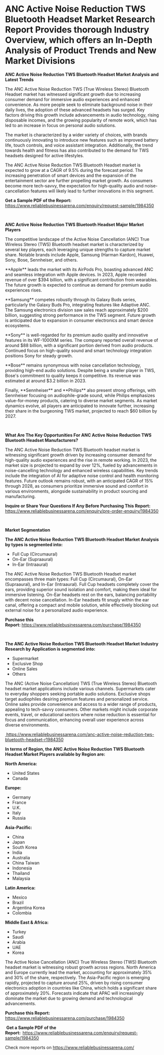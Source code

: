 <p><h1>ANC Active Noise Reduction TWS Bluetooth Headset Market Research Report Provides thorough Industry Overview, which offers an In-Depth Analysis of Product Trends and New Market Divisions</h1></p><p><strong>ANC Active Noise Reduction TWS Bluetooth Headset Market Analysis and Latest Trends</strong></p>
<p><p>The ANC Active Noise Reduction TWS (True Wireless Stereo) Bluetooth Headset market has witnessed significant growth due to increasing consumer demand for immersive audio experiences and enhanced convenience. As more people seek to eliminate background noise in their daily lives, the adoption of these advanced headsets has surged. Key factors driving this growth include advancements in audio technology, rising disposable incomes, and the growing popularity of remote work, which has led to an increase in focus on personal audio solutions.</p><p>The market is characterized by a wider variety of choices, with brands continuously innovating to introduce new features such as improved battery life, touch controls, and voice assistant integration. Additionally, the trend towards health and fitness has also contributed to the demand for TWS headsets designed for active lifestyles.</p><p>The ANC Active Noise Reduction TWS Bluetooth Headset market is expected to grow at a CAGR of 9.5% during the forecast period. The increasing penetration of smart devices and the expansion of the entertainment sector are further propelling market growth. As consumers become more tech-savvy, the expectation for high-quality audio and noise-cancellation features will likely lead to further innovations in this segment.</p></p>
<p><strong>Get a Sample PDF of the Report:&nbsp;</strong> <a href="https://www.reliablebusinessarena.com/enquiry/request-sample/1984350?utm_campaign=2530&utm_medium=2&utm_source=Github&utm_content=ia&utm_term=06042025&utm_id=anc-active-noise-reduction-tws-bluetooth-headset">https://www.reliablebusinessarena.com/enquiry/request-sample/1984350</a></p>
<p>&nbsp;</p>
<p><strong>ANC Active Noise Reduction TWS Bluetooth Headset Major Market Players</strong></p>
<p><p>The competitive landscape of the Active Noise Cancellation (ANC) True Wireless Stereo (TWS) Bluetooth headset market is characterized by several key players, each leveraging unique strengths to capture market share. Notable brands include Apple, Samsung (Harman Kardon), Huawei, Sony, Bose, Sennheiser, and others.</p><p>**Apple** leads the market with its AirPods Pro, boasting advanced ANC and seamless integration with Apple devices. In 2023, Apple recorded revenue of over $394 billion, with a significant contribution from wearables. The future growth is expected to continue as demand for premium audio experiences rises.</p><p>**Samsung** competes robustly through its Galaxy Buds series, particularly the Galaxy Buds Pro, integrating features like Adaptive ANC. The Samsung electronics division saw sales reach approximately $200 billion, suggesting strong performance in the TWS segment. Future growth is anticipated due to expansion in consumer electronics and smart device ecosystems.</p><p>**Sony** is well-regarded for its premium audio quality and innovative features in its WF-1000XM series. The company reported overall revenue of around $88 billion, with a significant portion derived from audio products. Continued focus on high-quality sound and smart technology integration positions Sony for steady growth.</p><p>**Bose** remains synonymous with noise cancellation technology, providing high-end audio solutions. Despite being a smaller player in TWS, Bose's commitment to quality keeps it competitive. Its revenue was estimated at around $3.2 billion in 2023. </p><p>Finally, **Sennheiser** and **Philips** also present strong offerings, with Sennheiser focusing on audiophile-grade sound, while Philips emphasizes value-for-money products, catering to diverse market segments. As market dynamics evolve, all players are anticipated to innovate further, increasing their share in the burgeoning TWS market, projected to reach $60 billion by 2027.</p></p>
<p>&nbsp;</p>
<p><strong>What Are The Key Opportunities For ANC Active Noise Reduction TWS Bluetooth Headset Manufacturers?</strong></p>
<p><p>The ANC Active Noise Reduction TWS Bluetooth headset market is witnessing significant growth driven by increasing consumer demand for high-quality audio experiences and the rise in remote working. In 2023, the market size is projected to expand by over 12%, fueled by advancements in noise-cancelling technology and enhanced wireless capabilities. Key trends include the integration of AI for adaptive noise control and health monitoring features. Future outlook remains robust, with an anticipated CAGR of 15% through 2028, as consumers prioritize immersive sound and comfort in various environments, alongside sustainability in product sourcing and manufacturing.</p></p>
<p><strong>Inquire or Share Your Questions If Any Before Purchasing This Report:</strong> <a href="https://www.reliablebusinessarena.com/enquiry/pre-order-enquiry/1984350?utm_campaign=2530&utm_medium=2&utm_source=Github&utm_content=ia&utm_term=06042025&utm_id=anc-active-noise-reduction-tws-bluetooth-headset">https://www.reliablebusinessarena.com/enquiry/pre-order-enquiry/1984350</a></p>
<p>&nbsp;</p>
<p><strong>Market Segmentation</strong></p>
<p><strong>The ANC Active Noise Reduction TWS Bluetooth Headset Market Analysis by types is segmented into:</strong></p>
<p><ul><li>Full Cup (Circumaural)</li><li>On-Ear (Supraaural)</li><li>In-Ear (Intraaural)</li></ul></p>
<p><p>The ANC Active Noise Reduction TWS Bluetooth Headset market encompasses three main types: Full Cup (Circumaural), On-Ear (Supraaural), and In-Ear (Intraaural). Full Cup headsets completely cover the ears, providing superior sound isolation and comfort, making them ideal for immersive listening. On-Ear headsets rest on the ears, balancing portability with decent noise cancellation. In-Ear headsets fit snugly within the ear canal, offering a compact and mobile solution, while effectively blocking out external noise for a personalized audio experience.</p></p>
<p><strong>Purchase this Report:&nbsp;</strong><a href="https://www.reliablebusinessarena.com/purchase/1984350?utm_campaign=2530&utm_medium=2&utm_source=Github&utm_content=ia&utm_term=06042025&utm_id=anc-active-noise-reduction-tws-bluetooth-headset">https://www.reliablebusinessarena.com/purchase/1984350</a></p>
<p>&nbsp;</p>
<p><strong>The ANC Active Noise Reduction TWS Bluetooth Headset Market Industry Research by Application is segmented into:</strong></p>
<p><ul><li>Supermarket</li><li>Exclusive Shop</li><li>Online Sales</li><li>Others</li></ul></p>
<p><p>The ANC (Active Noise Cancellation) TWS (True Wireless Stereo) Bluetooth headset market applications include various channels. Supermarkets cater to everyday shoppers seeking portable audio solutions. Exclusive shops target audiophiles desiring premium features and personalized service. Online sales provide convenience and access to a wider range of products, appealing to tech-savvy consumers. Other markets might include corporate events, travel, or educational sectors where noise reduction is essential for focus and communication, enhancing overall user experience across diverse environments.</p></p>
<p><a href="https://www.reliablebusinessarena.com/anc-active-noise-reduction-tws-bluetooth-headset-r1984350?utm_campaign=2530&utm_medium=2&utm_source=Github&utm_content=ia&utm_term=06042025&utm_id=anc-active-noise-reduction-tws-bluetooth-headset">&nbsp;https://www.reliablebusinessarena.com/anc-active-noise-reduction-tws-bluetooth-headset-r1984350</a></p>
<p><strong>In terms of Region, the ANC Active Noise Reduction TWS Bluetooth Headset Market Players available by Region are:</strong></p>
<p>
    <p> <strong> North America: </strong>
        <ul>
            <li>United States</li>
            <li>Canada</li>
        </ul>
        </p> 
    <p> <strong> Europe: </strong>
        <ul>
            <li>Germany</li>
            <li>France</li>
            <li>U.K.</li>
            <li>Italy</li>
            <li>Russia</li>
        </ul>
        </p> 
    <p> <strong> Asia-Pacific: </strong>
        <ul>
            <li>China</li>
            <li>Japan</li>
            <li>South Korea</li>
            <li>India</li>
            <li>Australia</li>
            <li>China Taiwan</li>
            <li>Indonesia</li>
            <li>Thailand</li>
            <li>Malaysia</li>
        </ul>
        </p> 
    <p> <strong> Latin America: </strong>
        <ul>
            <li>Mexico</li>
            <li>Brazil</li>
            <li>Argentina Korea</li>
            <li>Colombia</li>
        </ul>
        </p> 
    <p> <strong> Middle East & Africa: </strong>
        <ul>
            <li>Turkey</li>
            <li>Saudi</li>
            <li>Arabia</li>
            <li>UAE</li>
            <li>Korea</li>
        </ul>
    </p>
    </p>
<p><p>The Active Noise Cancellation (ANC) True Wireless Stereo (TWS) Bluetooth headset market is witnessing robust growth across regions. North America and Europe currently lead the market, accounting for approximately 35% and 30% of the share, respectively. The Asia-Pacific region is emerging rapidly, projected to capture around 25%, driven by rising consumer electronics adoption in countries like China, which holds a significant share of approximately 20%. Forecasts indicate that APAC will increasingly dominate the market due to growing demand and technological advancements.</p></p>
<p><strong>Purchase this Report: </strong><a href="https://www.reliablebusinessarena.com/purchase/1984350?utm_campaign=2530&utm_medium=2&utm_source=Github&utm_content=ia&utm_term=06042025&utm_id=anc-active-noise-reduction-tws-bluetooth-headset">https://www.reliablebusinessarena.com/purchase/1984350</a></p>
<p>&nbsp;<strong>Get a Sample PDF of the Report:&nbsp;&nbsp;</strong><a href="https://www.reliablebusinessarena.com/enquiry/request-sample/1984350?utm_campaign=2530&utm_medium=2&utm_source=Github&utm_content=ia&utm_term=06042025&utm_id=anc-active-noise-reduction-tws-bluetooth-headset">https://www.reliablebusinessarena.com/enquiry/request-sample/1984350</a></p>
<p><strong></strong></p>
<p>Check more reports on <a href="https://www.reliablebusinessarena.com/?utm_campaign=2530&utm_medium=2&utm_source=Github&utm_content=ia&utm_term=06042025&utm_id=anc-active-noise-reduction-tws-bluetooth-headset">https://www.reliablebusinessarena.com/</a></p>